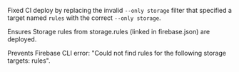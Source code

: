 Fixed CI deploy by replacing the invalid `--only storage` filter that specified a target named `rules` with the correct `--only storage`.

Ensures Storage rules from storage.rules (linked in firebase.json) are deployed.

Prevents Firebase CLI error: "Could not find rules for the following storage targets: rules".
